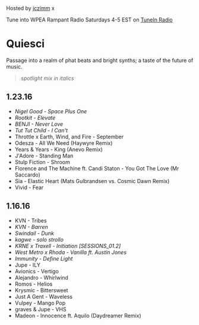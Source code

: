 <head>
	<link href="lib/normalize.css" rel="stylesheet">
	<link href="style.css" rel="stylesheet">
	<meta name="viewport" content="width=device-width, initial-scale=1">
</head>

<aside>
  <div class="pulldown-pointer" onclick="pulldown()"></div>
  <div class="pulldown">
    Hosted by <a href="http://x.jczimm.com/ws2sc">jczimm</a>
    <span onclick="closePulldown()">x</span>
  </div>
  <p>
    Tune into WPEA Rampant Radio Saturdays 4-5 EST on <a href="http://tunein.com/radio/WPEA-905-s21897/">TuneIn Radio</a>
  </p>
</aside>

# Quiesci

Passage into a realm of phat beats and bright synths; a taste of the future of music.

> *spotlight mix in italics*

## 1.23.16

- *Nigel Good - Space Plus One*
- *Rootkit - Elevate*
- *BENJI - Never Love*
- *Tut Tut Child - I Can't*
- Throttle x Earth, Wind, and Fire - September
- Odesza - All We Need (Haywyre Remix)
- Years & Years - King (Anevo Remix)
- J'Adore - Standing Man
- Stulp Fiction - Shroom
- Florence and The Machine ft. Candi Staton - You Got The Love (Mr Saccardo)
- Sia - Elastic Heart (Mats Gulbrandsen vs. Cosmic Dawn Remix)
- Vivid - Fear

## 1.16.16

- KVN - Tribes
- *KVN - Barren*
- *Swindail - Dunk*
- *kagwe - solo strollo*
- *KRNE x Traxell - Initiation [SESSIONS_01.2]*
- *West Metro x Rhoda - Vanilla ft. Austin Jones*
- *Immunity - Define Light*
- Jupe - ILY
- Avionics - Vertigo
- Alejandro - Whirlwind
- Romos - Helios
- Krysmic - Bittersweet
- Just A Gent - Waveless
- Vulpey - Mango Pop
- graves & Jupe - VHS
- Madeon - Innocence ft. Aquilo (Daydreamer Remix)

<script src="script.js"></script>